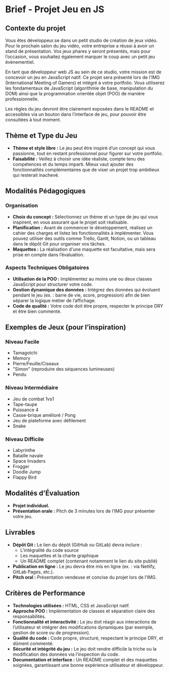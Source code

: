 # Brief - Projet Jeu en JS

## Contexte du projet

Vous êtes développeur.se dans un petit studio de création de jeux vidéo. Pour le prochain salon du jeu vidéo, votre entreprise a réussi à avoir un stand de présentation. Vos jeux phares y seront présentés, mais pour l’occasion, vous souhaitez également marquer le coup avec un petit jeu évènementiel.

En tant que développeur web JS au sein de ce studio, votre mission est de concevoir un jeu en JavaScript natif. Ce projet sera présenté lors de l'IMG (International Meeting of Gamers) et intégré à votre portfolio. Vous utiliserez les fondamentaux de JavaScript (algorithmie de base, manipulation du DOM) ainsi que la programmation orientée objet (POO) de manière professionnelle.

Les règles du jeu devront être clairement exposées dans le README et accessibles via un bouton dans l’interface de jeu, pour pouvoir être consultées à tout moment.

## Thème et Type du Jeu

- **Thème et style libre :** Le jeu peut être inspiré d’un concept qui vous passionne, tout en restant professionnel pour figurer sur votre portfolio.
- **Faisabilité :** Veillez à choisir une idée réaliste, compte tenu des compétences et du temps imparti. Mieux vaut ajouter des fonctionnalités complémentaires que de viser un projet trop ambitieux qui resterait inachevé.

## Modalités Pédagogiques

### Organisation

- **Choix du concept :** Sélectionnez un thème et un type de jeu qui vous inspirent, en vous assurant que le projet soit réalisable.
- **Planification :** Avant de commencer le développement, réalisez un cahier des charges et listez les fonctionnalités à implémenter. Vous pouvez utiliser des outils comme Trello, Gantt, Notion, ou un tableau dans le dépôt Git pour organiser vos tâches.
- **Maquettes :** La réalisation d'une maquette est facultative, mais sera prise en compte dans l’évaluation.

### Aspects Techniques Obligatoires

- **Utilisation de la POO :** Implémentez au moins une ou deux classes JavaScript pour structurer votre code.
- **Gestion dynamique des données :** Intégrez des données qui évoluent pendant le jeu (ex. : barre de vie, score, progression) afin de bien séparer la logique métier de l’affichage.
- **Code de qualité :** Votre code doit être propre, respecter le principe DRY et être bien commenté.

## Exemples de Jeux (pour l’inspiration)

### Niveau Facile

- Tamagotchi
- Memory
- Pierre/Feuille/Ciseaux
- "Simon" (reproduire des séquences lumineuses)
- Pendu

### Niveau Intermédiaire

- Jeu de combat 1vs1
- Tape-taupe
- Puissance 4
- Casse-brique amélioré / Pong
- Jeu de plateforme avec défilement
- Snake

### Niveau Difficile

- Labyrinthe
- Bataille navale
- Space Invaders
- Frogger
- Doodle Jump
- Flappy Bird

## Modalités d'Évaluation

- **Projet individuel.**
- **Présentation orale :** Pitch de 3 minutes lors de l’IMG pour présenter votre jeu.

## Livrables

- **Dépôt Git :** Le lien du dépôt (GitHub ou GitLab) devra inclure :
  - L’intégralité du code source
  - Les maquettes et la charte graphique
  - Un README complet (contenant notamment le lien du site publié)
- **Publication en ligne :** Le jeu devra être mis en ligne (ex. : via Netlify, GitLab Pages, etc.).
- **Pitch oral :** Présentation vendeuse et concise du projet lors de l’IMG.

## Critères de Performance

- **Technologies utilisées :** HTML, CSS et JavaScript natif.
- **Approche POO :** Implémentation de classes et séparation claire des responsabilités.
- **Fonctionnalité et interactivité :** Le jeu doit réagir aux interactions de l’utilisateur et intégrer des modifications dynamiques (par exemple, gestion de score ou de progression).
- **Qualité du code :** Code propre, structuré, respectant le principe DRY, et dûment commenté.
- **Sécurité et intégrité du jeu :** Le jeu doit rendre difficile la triche ou la modification des données via l’inspection du code.
- **Documentation et interface :** Un README complet et des maquettes soignées, garantissant une bonne expérience utilisateur et développeur.
